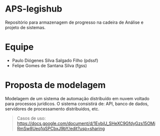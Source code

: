 # APS-legishub
Repositório para armazenagem de progresso na cadeira de Análise e projeto de sistemas. 

# Equipe 

- Paulo Diógenes Silva Salgado Filho (pdssf) 
- Felipe Gomes de Santana Silva (fgss) 

# Proposta de modelagem

Modelagem de um sistema de automação distribuído em nuvem voltado para processos
jurídicos. O sistema consistirá de: API, banco de dados, servidores de processamento
distribuídos, etc.

> Casos de uso: https://docs.google.com/document/d/1EvbiU_SHeXC9GfdyGzs15OMjRmSw8Ueq1qSPCbxJ9bY/edit?usp=sharing
